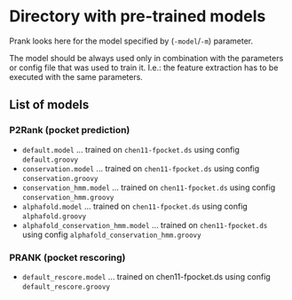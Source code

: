 
# Directory with pre-trained models

Prank looks here for the model specified by (`-model`/`-m`) parameter.

The model should be always used only in combination with the parameters or config file that was used to train it.
I.e.: the feature extraction has to be executed with the same parameters.

## List of models

### P2Rank (pocket prediction)

* `default.model`      ... trained on `chen11-fpocket.ds` using config `default.groovy`
* `conservation.model`  ... trained on `chen11-fpocket.ds` using config `conservation.groovy`
* `conservation_hmm.model`  ... trained on `chen11-fpocket.ds` using config `conservation_hmm.groovy`
* `alphafold.model`  ... trained on `chen11-fpocket.ds` using config `alphafold.groovy`
* `alphafold_conservation_hmm.model`  ... trained on `chen11-fpocket.ds` using config `alphafold_conservation_hmm.groovy`

### PRANK (pocket rescoring)

* `default_rescore.model` ... trained on chen11-fpocket.ds using config `default_rescore.groovy`


